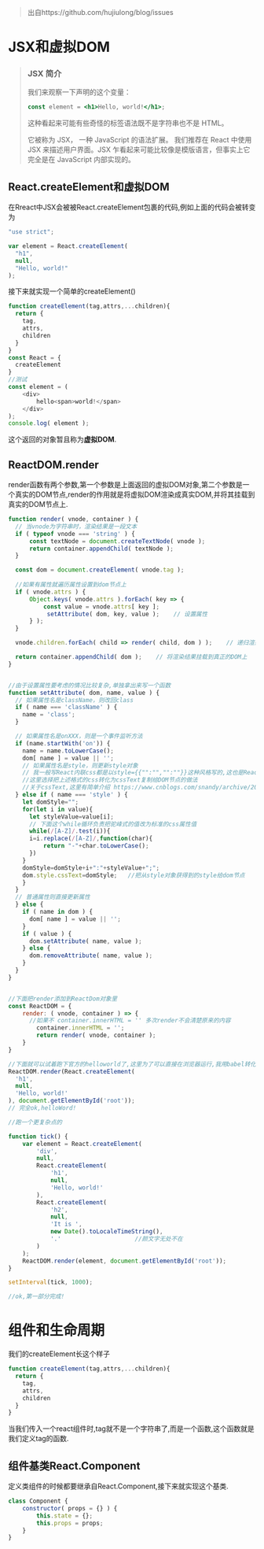 > 出自https://github.com/hujiulong/blog/issues

# JSX和虚拟DOM

> ### JSX 简介
>
> 我们来观察一下声明的这个变量：
>
> ```jsx
> const element = <h1>Hello, world!</h1>;
> ```
>
> 这种看起来可能有些奇怪的标签语法既不是字符串也不是 HTML。
>
> 它被称为 JSX， 一种 JavaScript 的语法扩展。 我们推荐在 React 中使用 JSX 来描述用户界面。JSX 乍看起来可能比较像是模版语言，但事实上它完全是在 JavaScript 内部实现的。

## React.createElement和虚拟DOM

 在Rreact中JSX会被被React.createElement包裹的代码,例如上面的代码会被转变为

```JavaScript
"use strict";

var element = React.createElement(
  "h1",
  null,
  "Hello, world!"
);
```

接下来就实现一个简单的createElement()

```js
function createElement(tag,attrs,...children){
  return {
    tag,
    attrs,
    children
  }
}
const React = {
  createElement
}
//测试
const element = (
    <div>
        hello<span>world!</span>
    </div>
);
console.log( element );
```

这个返回的对象暂且称为**虚拟DOM**.

## ReactDOM.render

render函数有两个参数,第一个参数是上面返回的虚拟DOM对象,第二个参数是一个真实的DOM节点,render的作用就是将虚拟DOM渲染成真实DOM,并将其挂载到真实的DOM节点上.

```js
function render( vnode, container ) {
  // 当vnode为字符串时，渲染结果是一段文本
  if ( typeof vnode === 'string' ) {
      const textNode = document.createTextNode( vnode );
      return container.appendChild( textNode );
  }

  const dom = document.createElement( vnode.tag );
	
  //如果有属性就遍历属性设置到dom节点上
  if ( vnode.attrs ) {
      Object.keys( vnode.attrs ).forEach( key => {
          const value = vnode.attrs[ key ];
           setAttribute( dom, key, value );    // 设置属性
      } );
  }

  vnode.children.forEach( child => render( child, dom ) );    // 递归渲染子节点

  return container.appendChild( dom );    // 将渲染结果挂载到真正的DOM上
}


//由于设置属性要考虑的情况比较复杂,单独拿出来写一个函数
function setAttribute( dom, name, value ) {
  // 如果属性名是className，则改回class
  if ( name === 'className' ) {
    name = 'class';
  }

  // 如果属性名是onXXX，则是一个事件监听方法
  if (name.startWith('on')) {
    name = name.toLowerCase();
    dom[ name ] = value || '';
    // 如果属性名是style，则更新style对象
    // 我一般写React内联css都是以style={{"":"","":""}}这种风格写的,这也是React官方推荐的内联css写法
    //这里选择把上述格式的css转化为cssText复制给DOM节点的做法
    //关于cssText,这里有简单介绍 https://www.cnblogs.com/snandy/archive/2011/03/12/1980444.html
  } else if ( name === 'style' ) {
    let domStyle="";
    for(let i in value){
      let styleValue=value[i];
      // 下面这个while循环负责把驼峰式的值改为标准的css属性值
      while(/[A-Z]/.test(i)){
      i=i.replace(/[A-Z]/,function(char){
          return "-"+char.toLowerCase();
      })
    }
    domStyle=domStyle+i+":"+styleValue+";";
    dom.style.cssText=domStyle;   //把从style对象获得到的style给dom节点
    }
  }
  // 普通属性则直接更新属性
  } else {
    if ( name in dom ) {
      dom[ name ] = value || '';
    }
    if ( value ) {
      dom.setAttribute( name, value );
    } else {
      dom.removeAttribute( name, value );
    }
  }
}


//下面把render添加到ReactDom对象里
const ReactDOM = {
    render: ( vnode, container ) => {
      //如果不 container.innerHTML = '' 多次render不会清楚原来的内容
        container.innerHTML = '';
        return render( vnode, container );
    }
}

//下面就可以试着跑下官方的helloworld了,这里为了可以直接在浏览器运行,我用babel转化了JSX
ReactDOM.render(React.createElement(
  'h1',
  null,
  'Hello, world!'
), document.getElementById('root'));
// 完全ok,helloWord!

//跑一个更复杂点的

function tick() {
    var element = React.createElement(
        'div',
        null,
        React.createElement(
            'h1',
            null,
            'Hello, world!'
        ),
        React.createElement(
            'h2',
            null,
            'It is ',
            new Date().toLocaleTimeString(),
            '.'                     //颜文字无处不在
        )
    );
    ReactDOM.render(element, document.getElementById('root'));
}

setInterval(tick, 1000);

//ok,第一部分完成!
```

# 组件和生命周期

我们的createElement长这个样子

```js
function createElement(tag,attrs,...children){
  return {
    tag,
    attrs,
    children
  }
}
```

当我们传入一个react组件时,tag就不是一个字符串了,而是一个函数,这个函数就是我们定义tag的函数.

## 组件基类React.Component

 定义类组件的时候都要继承自React.Component,接下来就实现这个基类.

```js
class Component {
    constructor( props = {} ) {
        this.state = {};
        this.props = props;
    }
}
```

